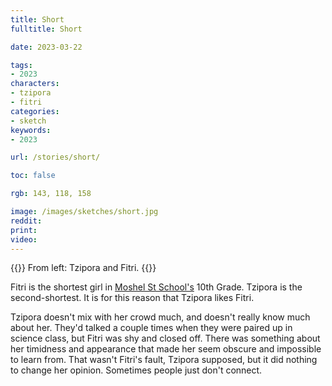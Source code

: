 ```yaml
---
title: Short
fulltitle: Short

date: 2023-03-22

tags: 
- 2023
characters:
- tzipora
- fitri
categories:
- sketch
keywords:
- 2023

url: /stories/short/

toc: false

rgb: 143, 118, 158

image: /images/sketches/short.jpg
reddit:
print: 
video:
---
```

{{<note caption>}}
From left: Tzipora and Fitri.
{{</note>}}

Fitri is the shortest girl in [Moshel St School's](/moshel/) 10th Grade. Tzipora is the second-shortest. It is for this reason that Tzipora likes Fitri.

Tzipora doesn't mix with her crowd much, and doesn't really know much about her. They'd talked a couple times when they were paired up in science class, but Fitri was shy and closed off. There was something about her timidness and appearance that made her seem obscure and impossible to learn from. That wasn't Fitri's fault, Tzipora supposed, but it did nothing to change her opinion. Sometimes people just don't connect.